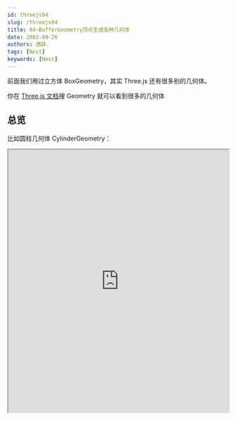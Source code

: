 ```yaml
---
id: threejs04
slug: /threejs04
title: 04-BufferGeometry顶点生成各种几何体
date: 2002-09-26
authors: 酒辞.
tags: [Nest]
keywords: [Nest]
---
```


前面我们用过立方体 BoxGeometry，其实 Three.js 还有很多别的几何体。

你在 [Three.js 文档](https://threejs.org/docs/index.html?q=Geometry#api/zh/geometries/BoxGeometry)搜 Geometry 就可以看到很多的几何体



## 总览

比如圆柱几何体 CylinderGeometry：

<iframe
  src="https://threejs.org/docs/scenes/geometry-browser.html#CylinderGeometry"
  width="100%"
  height="600"
  style={{  borderRadius: '8px' }}
/>

球几何体 SphereGeometry：
<iframe
  src="https://threejs.org/docs/scenes/geometry-browser.html#SphereGeometry"
  width="100%"
  height="600"
  style={{ borderRadius: '8px' }}
/>

平面几何体 PlaneGeometry：
<iframe
  src="https://threejs.org/docs/scenes/geometry-browser.html#PlaneGeometry"
  width="100%"
  height="600"
  style={{ borderRadius: '8px' }}
/>

你在左上角都可以看到它们继承自 BufferGeometry，它是所有几何体的父类。这节我们就来学下 BufferGeometry。

想一下，如果把所有的几何体抽象出来，那核心的是什么呢？是顶点。



## 顶点

比如 PlaneGeometry 有 4 个顶点：

![image.png](04-BufferGeometry顶点生成各种几何体.assets/b337b6b2194d4bdcba021175b9386bbbtplv-k3u1fbpfcp-jj-mark0000q75.png)

BoxGeometry 有 8 个顶点：

![image.png](04-BufferGeometry顶点生成各种几何体.assets/7b412df5cde1491483957957d9f3bdd7tplv-k3u1fbpfcp-jj-mark0000q75.png)

对，但不全对。

Mesh 是网格模型，网格是什么含义呢，就是三角形。

平面几何体有 2 个三角形，所以是 6 个顶点：

![image.png](04-BufferGeometry顶点生成各种几何体.assets/b7ecde92097f488d95ab2346310de4actplv-k3u1fbpfcp-jj-mark0000q75.png)

立方体有 6 个面，那就是 36 个顶点：

![image.png](04-BufferGeometry顶点生成各种几何体.assets/5e3f2e07aef84baf872b90c685932d8ctplv-k3u1fbpfcp-jj-mark0000q75.png)

其实 **3D 里所有的物体都是三角形组成的，也就是网格模型**。

圆柱也是由多个三角形组成，当分段多了，看起来就比较圆了：

![image.png](04-BufferGeometry顶点生成各种几何体.assets/fc5cd28eb2b646f38b2acfba35d919f8tplv-k3u1fbpfcp-jj-mark0000q75.png)

![image.png](04-BufferGeometry顶点生成各种几何体.assets/5ee21337a2dd4d25b5938ea6664fae35tplv-k3u1fbpfcp-jj-mark0000q75.png)

后面我们会导入外部模型：![image.png](04-BufferGeometry顶点生成各种几何体.assets/3e4c75c01a26489e987466b7c7ea2582tplv-k3u1fbpfcp-jj-mark0000q75.png)

形状再复杂的网格模型也是由三角形构成。

也就是说：**所有几何体都是一堆顶点数据，构成一堆三角形，三角形构成了任何几何体。**

Three.js 内置的这些几何体都是**顶点 ——> 三角形 ——> 几何体** 这样构成的：

当你想自定义其他形状的几何体，就可以用 BufferGeometry 来自己通过顶点构造了。

接下来我们实战



## 代码

index.js：

```js
import * as THREE from 'three';
import { OrbitControls } from 'three/examples/jsm/controls/OrbitControls.js';
import mesh from './mesh.js';

const scene = new THREE.Scene();
// 自定义几何体
scene.add(mesh);

const pointLight = new THREE.PointLight(0xffffff, 10000);
pointLight.position.set(80, 80, 80);
scene.add(pointLight);

const axesHelper = new THREE.AxesHelper(200);
scene.add(axesHelper);

const width = window.innerWidth;
const height = window.innerHeight;

const camera = new THREE.PerspectiveCamera(60, width / height, 1, 1000);
camera.position.set(200, 200, 200);
camera.lookAt(0, 0, 0);

const renderer = new THREE.WebGLRenderer();
renderer.setSize(width, height)

function render() {
    renderer.render(scene, camera);
    requestAnimationFrame(render);
}

render();

document.body.append(renderer.domElement);

const controls = new OrbitControls(camera, renderer.domElement);
```

创建 Scene、Camera、Light、Renderer，添加 AxesHelper。

开启渲染循环，然后添加 OrbitControls 轨道控制器。

接下来我们创建 mesh.js，在里面实现自定义几何体：

mesh.js

```js
import * as THREE from 'three';

// 1. 创建 BufferGeometry 几何体
const geometry = new THREE.BufferGeometry();

// 2. 顶点数组，6 个顶点，也就是 2 个三角形
const vertices = new Float32Array([
    0, 0, 0,
    100, 0, 0,
    0, 100, 0,
    0, 0, 10,
    0, 0, 100,
    100, 0, 10
]);

// 3. 3 个元素为一组坐标
const attribute = new THREE.BufferAttribute(vertices, 3);
// 4. 顶点数据
geometry.attributes.position = attribute;

// 5.材质是 MeshBasicMaterial，这个不受灯光影响，设置个颜色
const material = new THREE.MeshBasicMaterial({
    color: new THREE.Color('orange')
});

const mesh = new THREE.Mesh(geometry, material);

export default mesh;
```

> 这里的 Float32Array 是 JS 提供的 [TypedArray 相关 api](https://developer.mozilla.org/zh-CN/docs/Web/JavaScript/Reference/Global_Objects/TypedArray#typedarray_%E5%AF%B9%E8%B1%A1) 中的一个
>
> JS 提供了 ArrayBuffer 用来存储二进制数据，而 TypedArray 可以用不同的类型来读写这个 ArrayBuffer，比如 Uint8Arry 是无符号整数为单位读写。
>
> 而我们这里存储顶点数据，明显需要浮点数，所以用 Float32Array。

跑出来：

![image-20250508231604759](04-BufferGeometry顶点生成各种几何体.assets/image-20250508231604759.png)

可以看到 6 个顶点构成了 2 个三角形。

Three.js 提供的各种 Geometry 就是设置不同的顶点数据来画出来的。

我们基于 BufferGeometry 也可以封装出各种几何体。



## 实现几何体 PlaneGeometry

比如试试实现下平面几何体 PlaneGeometry：

平面几何体就是 2 个三角形，也就是 6 个顶点：

![image.png](04-BufferGeometry顶点生成各种几何体.assets/b7ecde92097f488d95ab2346310de4actplv-k3u1fbpfcp-jj-mark0000q75.png)

我们先画一个三角形：

```js
const vertices = new Float32Array([
    0, 0, 0,
    100, 0, 0,
    0, 100, 0,
]);
```

看下效果：![image-20250508231910163](04-BufferGeometry顶点生成各种几何体.assets/image-20250508231910163-174671755065115.png)

再来画一个三角形：

```js
const vertices = new Float32Array([
    0, 0, 0,
    100, 0, 0,
    0, 100, 0,

    0, 100, 0,
    100, 0, 0,
    100, 100, 0
]);
```

看下效果： ![image-20250508231953415](04-BufferGeometry顶点生成各种几何体.assets/image-20250508231953415.png)

这样 PlaneGeometry 就实现了。

可以在材质里开启 wireframe，展示线框：

![image.png](04-BufferGeometry顶点生成各种几何体.assets/68b47f667a6f4bb38da51a448ca52c5btplv-k3u1fbpfcp-jj-mark0000q75.png)

![image.png](04-BufferGeometry顶点生成各种几何体.assets/cdb056fa3568470e94e1de2e570c63ectplv-k3u1fbpfcp-jj-mark0000q75.png)

可以看到，确实是两个三角形构成的。

这两个三角形的 6 个顶点，有两个是重合的：

![image.png](04-BufferGeometry顶点生成各种几何体.assets/9540f91c0bcb4967830a98cbb5f82551tplv-k3u1fbpfcp-jj-mark0000q75.png)

数据里也重复了两份：

![image.png](04-BufferGeometry顶点生成各种几何体.assets/a787c3bd56524139b7e40eb1b05ec7a2tplv-k3u1fbpfcp-jj-mark0000q75.png)

这样存的话，如果是一个很大的几何体，那是不是就重复存储了很多数据？

所以，Three.js 提供了一种优化顶点存储的方案：

存储一份不重复的顶点数据，然后存储一份顶点索引的顺序就可以了。

比如上面一共 4 个顶点，然后存一份顶点索引：0、1、2、2、1、3 就可以了

这样写：

![image.png](04-BufferGeometry顶点生成各种几何体.assets/913f2963f58f4e2aa1208103dd79a503tplv-k3u1fbpfcp-jj-mark0000q75.png)

把 geometry.attributes.position 里重复的两个顶点删掉，然后加一份索引数据，设置到 geometry.index

这个 Uint16Array 也是 TypedArray，可以存无符号 16 位整数。

这个属性同样用 BufferArrtribute 封装，第二个参数是 1 ，也就是 1 个为一组。

```
const vertices = new Float32Array([
    0, 0, 0,
    100, 0, 0,
    0, 100, 0,

    // 0, 100, 0,
    // 100, 0, 0,
    100, 100, 0
]);

const attribute = new THREE.BufferAttribute(vertices, 3);
geometry.attributes.position = attribute;

const indexes = new Uint16Array([
    0, 1, 2, 2, 1, 3
]);
geometry.index = new THREE.BufferAttribute(indexes, 1);
```

得出来的效果是一样的

其实所有几何体都是这样存储顶点数据的。

我们打印一下这个`console.log(mesh)`

页面打开 devtools 看下：

![image.png](04-BufferGeometry顶点生成各种几何体.assets/b652fb1483264ad8a645dbf91a1ea7dbtplv-k3u1fbpfcp-jj-mark0000q75.png)

可以看到，网格模型的 geometry.attributes.position 存了顶点数据，geometry.index 存了顶点索引数据。

分别用的 Float32Array、Uint16Array，和我们刚才的一样。

然后展开看下，可以看到，geometry.attributes.position 存了 4 个顶点数据。

![image.png](04-BufferGeometry顶点生成各种几何体.assets/b7a9a02f9d5c4a978f433685b28fdca9tplv-k3u1fbpfcp-jj-mark0000q75.png)

geometry.index 存了 6 个顶点索引，刚好构成 2 个三角形。

和我们自己实现的 PlaneGeometry 一模一样。

这样，我们就可以通过 BufferGeometry 和顶点数据来创建任意几何体了。



## 总结

Three.js 提供了很多几何体，它们都是基于 BufferGeometry 封装出来的。

通过 geometry.attributes.position 存储顶点数据，通过 geometry.index 存储顶点索引，每三个顶点索引构成一个三角形，所有的三角形就构成了各种几何体。

网格模型 Mesh 就是由三角形构成的，不管是简单的几何体，还是加载的复杂的外部模型，都是三角形构成。

几何体的本质就是顶点和三角形，理解了这个就理解了各种 Geometry 和网格模型。

